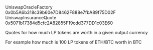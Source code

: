 UniswapOracleFactory 0x0b5A6b318c39b60e7D8462F888e7fbA89f75D02F
UniswapInsuranceQuote 0x5071b17384d5cfc2A82855F19cdd377DD1c03E60

Quotes for how much LP tokens are worth in a given output currency

For example how much is 100 LP tokens of ETH/BTC worth in BTC
